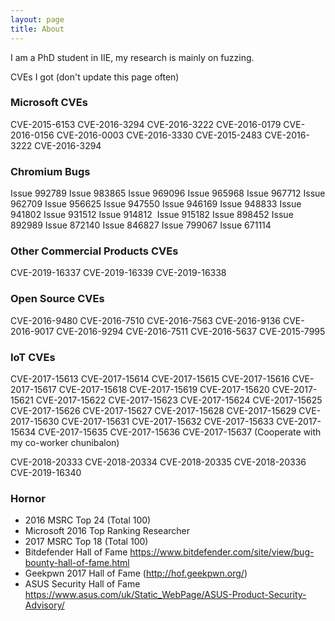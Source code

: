 ```yaml
---
layout: page
title: About
---
```


I am a PhD student in IIE, my research is mainly on fuzzing.

CVEs I got (don't update this page often)

### Microsoft CVEs

CVE-2015-6153 CVE-2016-3294 CVE-2016-3222 CVE-2016-0179 CVE-2016-0156 CVE-2016-0003 CVE-2016-3330 CVE-2015-2483 CVE-2016-3222 CVE-2016-3294 

### Chromium Bugs

Issue 992789 Issue 983865 Issue 969096 Issue 965968 Issue 967712 Issue 962709 Issue 956625 Issue 947550 Issue 946169 Issue 948833 Issue 941802 Issue 931512 Issue 914812  Issue 915182 Issue 898452 Issue 892989 Issue 872140 Issue 846827 Issue 799067 Issue 671114  


### Other Commercial Products CVEs

CVE-2019-16337 CVE-2019-16339 CVE-2019-16338


### Open Source CVEs

CVE-2016-9480 CVE-2016-7510 CVE-2016-7563 CVE-2016-9136 CVE-2016-9017 CVE-2016-9294 CVE-2016-7511 CVE-2016-5637 CVE-2015-7995


### IoT CVEs

CVE-2017-15613 CVE-2017-15614 CVE-2017-15615 CVE-2017-15616 CVE-2017-15617 CVE-2017-15618 CVE-2017-15619 CVE-2017-15620 CVE-2017-15621 CVE-2017-15622 CVE-2017-15623 CVE-2017-15624 CVE-2017-15625 CVE-2017-15626 CVE-2017-15627 CVE-2017-15628 CVE-2017-15629 CVE-2017-15630 CVE-2017-15631 CVE-2017-15632 CVE-2017-15633 CVE-2017-15634 CVE-2017-15635 CVE-2017-15636 CVE-2017-15637 (Cooperate with my co-worker chunibalon)

CVE-2018-20333 CVE-2018-20334 CVE-2018-20335 CVE-2018-20336 CVE-2019-16340 


### Hornor

- 2016 MSRC Top 24 (Total 100)
- Microsoft 2016 Top Ranking Researcher
- 2017 MSRC Top 18 (Total 100)
- Bitdefender Hall of Fame https://www.bitdefender.com/site/view/bug-bounty-hall-of-fame.html
- Geekpwn 2017 Hall of Fame (http://hof.geekpwn.org/)
- ASUS Security Hall of Fame https://www.asus.com/uk/Static_WebPage/ASUS-Product-Security-Advisory/
